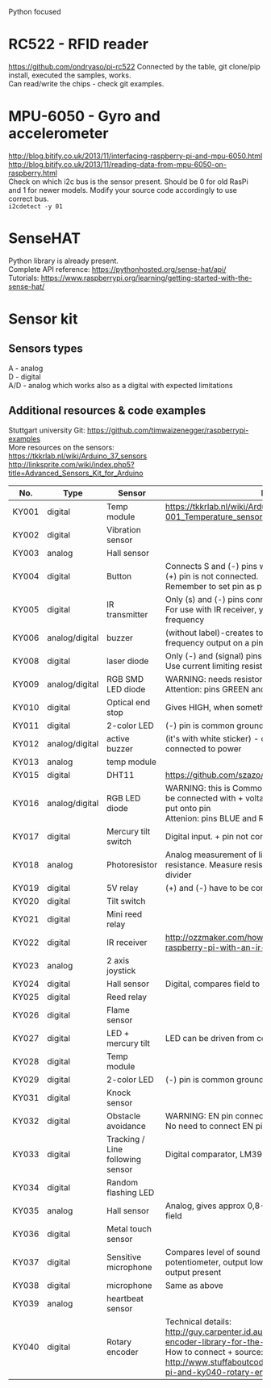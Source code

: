 Python focused

# RC522 - RFID reader
https://github.com/ondryaso/pi-rc522
Connected by the table, git clone/pip install, executed the samples, works.<BR>
Can read/write the chips - check git examples.

# MPU-6050 - Gyro and accelerometer
http://blog.bitify.co.uk/2013/11/interfacing-raspberry-pi-and-mpu-6050.html <BR>
http://blog.bitify.co.uk/2013/11/reading-data-from-mpu-6050-on-raspberry.html <BR>
Check on which i2c bus is the sensor present. Should be 0 for old RasPi and 1 for newer models. 
Modify your source code accordingly to use correct bus.<BR>
`i2cdetect -y 01`

# SenseHAT
Python library is already present.<BR>
Complete API reference: https://pythonhosted.org/sense-hat/api/ <BR>
Tutorials: https://www.raspberrypi.org/learning/getting-started-with-the-sense-hat/

# Sensor kit
## Sensors types
A - analog<BR>
D - digital<BR>
A/D - analog which works also as a digital with expected limitations<BR>

## Additional resources & code examples
Stuttgart university Git: https://github.com/timwaizenegger/raspberrypi-examples  <BR>
More resources on the sensors: <BR>
https://tkkrlab.nl/wiki/Arduino_37_sensors <BR>
http://linksprite.com/wiki/index.php5?title=Advanced_Sensors_Kit_for_Arduino <BR>

| No. | Type | Sensor | Notes
| --- | --- | --- | ----
| KY001| digital| Temp module| https://tkkrlab.nl/wiki/Arduino_KY-001_Temperature_sensor_module
| KY002| digital| Vibration sensor| 
| KY003| analog| Hall sensor| 
| KY004| digital| Button| Connects S and (-) pins when pressed. <BR> (+) pin is not connected. <BR> Remember to set pin as pull-up.
| KY005| digital| IR transmitter| Only (s) and (-) pins connected. Use resistor! <BR> For use with IR receiver, you have to generate proper frequency
| KY006| analog/digital| buzzer| (without label)-creates tones, you have to create frequency output on a pin
| KY008| digital| laser diode| Only (-) and (signal) pins connected.  <BR> Use current limiting resistor!
| KY009| analog/digital| RGB SMD LED diode| WARNING: needs resistors! <BR> Attention: pins GREEN and RED swapped
| KY010| digital| Optical end stop| Gives HIGH, when something blocks the light
| KY011| digital| 2-color LED| (-) pin is common ground (cathode)
| KY012| analog/digital| active buzzer| (it's with white sticker) - creates sound when connected to power
| KY013| analog| temp module| 
| KY015| digital| DHT11| https://github.com/szazo/DHT11_Python
| KY016| analog/digital| RGB LED diode| WARNING: this is Common Anode diode, so pin (-) is to be connected with + voltage, diode is lit when LOW is put onto pin <BR> Attenion: pins BLUE and RED swapped
| KY017| digital| Mercury tilt switch| Digital input. + pin not connected
| KY018| analog| Photoresistor| Analog measurement of light intensity, changes resistance. Measure resistance and design voltage divider
| KY019| digital| 5V relay| (+) and (-) have to be connected, when S is pull up
| KY020| digital| Tilt switch| 
| KY021| digital| Mini reed relay| 
| KY022| digital| IR receiver| http://ozzmaker.com/how-to-control-the-gpio-on-a-raspberry-pi-with-an-ir-remote/
| KY023| analog| 2 axis joystick| 
| KY024| digital| Hall sensor| Digital, compares field to preset level
| KY025| digital| Reed relay| 
| KY026| digital| Flame sensor| 
| KY027| digital| LED + mercury tilt| LED can be driven from controller or by tilt of sensor.
| KY028| digital| Temp module| 
| KY029| digital| 2-color LED| (-) pin is common ground (cathode)
| KY031| digital| Knock sensor| 
| KY032| digital| Obstacle avoidance| WARNING: EN pin connected directly to GND <BR> No need to connect EN pin
| KY033| digital| Tracking / Line following sensor| Digital comparator, LM393
| KY034| digital| Random flashing LED| 
| KY035| analog| Hall sensor| Analog, gives approx 0,8-2,5 V according to magnetic field
| KY036| digital| Metal touch sensor| 
| KY037| digital| Sensitive microphone| Compares level of sound with level set by potentiometer, output low when sound is louder. Analog output present
| KY038| digital| microphone| Same as above
| KY039| analog| heartbeat sensor| 
| KY040| digital| Rotary encoder| Technical details: http://guy.carpenter.id.au/gaugette/2013/01/14/rotary-encoder-library-for-the-raspberry-pi/ <BR> How to connect + source: http://www.stuffaboutcode.com/2015/05/raspberry-pi-and-ky040-rotary-encoder.html


